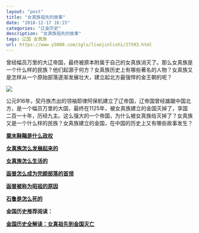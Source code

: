 ```yaml
---
layout: "post"
title: "女真族祖先的故事"
date: "2018-12-17 16:15"
categories: "辽金历史"
description: "女真族祖先的故事"
tags: 辽国 女真族
url: https://www.y5000.com/zgls/liaojinlishi/27593.html
---
```






曾经幅员万里的大辽帝国，最终被原本附属于自己的女真族消灭了。那么女真族是一个什么样的民族？他们起源于何方？女真族历史上有哪些著名的人物？女真族又是怎样从一个原始部落逐渐发展壮大，建立起北方最强悍的金王朝的呢？

![](https://img.y5000.com/uploads/allimg/180113/8-1P113160944440.jpg)

公元916年，契丹族杰出的领袖耶律阿保机建立了辽帝国，辽帝国曾经雄踞中国北方，是一个幅员万里的大国，最终在1125年，被女真族建立的金国灭掉了，享国二百一十年，历经九主。这么强大的一个帝国，为什么被女真族给灭掉了？女真族又是一个什么样的民族？女真族建立的金国，在中国的历史上又有哪些故事发生？

**[粟末靺鞨是什么政权](https://www.y5000.com/zgls/mrzj/27582.html)**

**[女真族怎么发展起来的](https://www.y5000.com/zgls/27583.html)**

**[女真族怎么生活的](https://www.y5000.com/zgls/liaojinlishi/2018/0113/27586.html)**

**[函普怎么成为完颜部落的首领](https://www.y5000.com/zgls/27585.html)**

**[函普被称为昭祖的原因](https://www.y5000.com/zgls/liaojinlishi/2018/0113/27588.html)**

**[石鲁是怎么死的](https://www.y5000.com/zgls/liaojinlishi/2018/0113/27591.html)**

**金国历史推荐阅读：**

**[金国历史全解读：女真祖先到金国灭亡](https://www.y5000.com/zgls/liaojinlishi/2018/0115/27654.html)**
